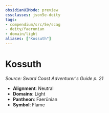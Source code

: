```yaml
---
obsidianUIMode: preview
cssclasses: json5e-deity
tags:
- compendium/src/5e/scag
- deity/faerunian
- domain/light
aliases: ["Kossuth"]
---
```

# Kossuth
*Source: Sword Coast Adventurer's Guide p. 21* 

- **Alignment**: Neutral
- **Domains**: Light
- **Pantheon**: Faerûnian
- **Symbol**: Flame